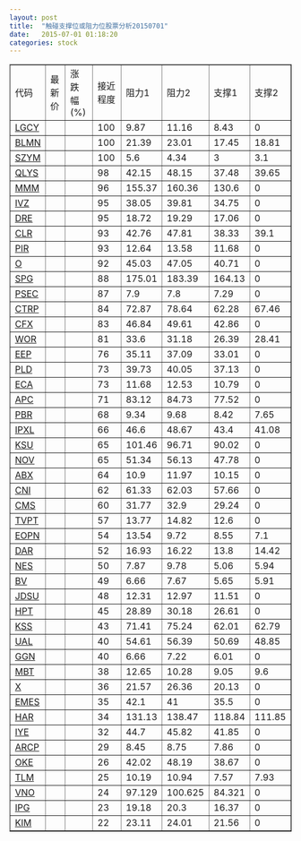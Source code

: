 ```yaml
---
layout: post
title:  "触碰支撑位或阻力位股票分析20150701"
date:   2015-07-01 01:18:20
categories: stock
---
```

<script type="text/javascript">
var stockList = []
stockList.push('gb_lgcy');
stockList.push('gb_blmn');
stockList.push('gb_szym');
stockList.push('gb_qlys');
stockList.push('gb_mmm');
stockList.push('gb_ivz');
stockList.push('gb_dre');
stockList.push('gb_clr');
stockList.push('gb_pir');
stockList.push('gb_o');
stockList.push('gb_spg');
stockList.push('gb_psec');
stockList.push('gb_ctrp');
stockList.push('gb_cfx');
stockList.push('gb_wor');
stockList.push('gb_eep');
stockList.push('gb_pld');
stockList.push('gb_eca');
stockList.push('gb_apc');
stockList.push('gb_pbr');
stockList.push('gb_ipxl');
stockList.push('gb_ksu');
stockList.push('gb_nov');
stockList.push('gb_abx');
stockList.push('gb_cni');
stockList.push('gb_cms');
stockList.push('gb_tvpt');
stockList.push('gb_eopn');
stockList.push('gb_dar');
stockList.push('gb_nes');
stockList.push('gb_bv');
stockList.push('gb_jdsu');
stockList.push('gb_hpt');
stockList.push('gb_kss');
stockList.push('gb_ual');
stockList.push('gb_ggn');
stockList.push('gb_mbt');
stockList.push('gb_x');
stockList.push('gb_emes');
stockList.push('gb_har');
stockList.push('gb_iye');
stockList.push('gb_arcp');
stockList.push('gb_oke');
stockList.push('gb_tlm');
stockList.push('gb_vno');
stockList.push('gb_ipg');
stockList.push('gb_kim');
</script>
<table border="1">
 <tr>
 <td>代码</td>
 <td>最新价</td>
 <td>涨跌幅(%)</td>
 <td>接近程度</td>
 <td>阻力1</td>
 <td>阻力2</td>
 <td>支撑1</td>
 <td>支撑2</td>
</tr>
  <tr id="lgcy" class="green">
  <td><a href="http://stock.finance.sina.com.cn/usstock/quotes/LGCY.html" target="_blank">LGCY</a></td><td></td><td></td><td>100</td><td>9.87</td><td>11.16</td><td>8.43</td><td>0</td></tr>
  <tr id="blmn" class="red">
  <td><a href="http://stock.finance.sina.com.cn/usstock/quotes/BLMN.html" target="_blank">BLMN</a></td><td></td><td></td><td>100</td><td>21.39</td><td>23.01</td><td>17.45</td><td>18.81</td></tr>
  <tr id="szym" class="green">
  <td><a href="http://stock.finance.sina.com.cn/usstock/quotes/SZYM.html" target="_blank">SZYM</a></td><td></td><td></td><td>100</td><td>5.6</td><td>4.34</td><td>3</td><td>3.1</td></tr>
  <tr id="qlys" class="green">
  <td><a href="http://stock.finance.sina.com.cn/usstock/quotes/QLYS.html" target="_blank">QLYS</a></td><td></td><td></td><td>98</td><td>42.15</td><td>48.15</td><td>37.48</td><td>39.65</td></tr>
  <tr id="mmm" class="red">
  <td><a href="http://stock.finance.sina.com.cn/usstock/quotes/MMM.html" target="_blank">MMM</a></td><td></td><td></td><td>96</td><td>155.37</td><td>160.36</td><td>130.6</td><td>0</td></tr>
  <tr id="ivz" class="red">
  <td><a href="http://stock.finance.sina.com.cn/usstock/quotes/IVZ.html" target="_blank">IVZ</a></td><td></td><td></td><td>95</td><td>38.05</td><td>39.81</td><td>34.75</td><td>0</td></tr>
  <tr id="dre" class="red">
  <td><a href="http://stock.finance.sina.com.cn/usstock/quotes/DRE.html" target="_blank">DRE</a></td><td></td><td></td><td>95</td><td>18.72</td><td>19.29</td><td>17.06</td><td>0</td></tr>
  <tr id="clr" class="red">
  <td><a href="http://stock.finance.sina.com.cn/usstock/quotes/CLR.html" target="_blank">CLR</a></td><td></td><td></td><td>93</td><td>42.76</td><td>47.81</td><td>38.33</td><td>39.1</td></tr>
  <tr id="pir" class="red">
  <td><a href="http://stock.finance.sina.com.cn/usstock/quotes/PIR.html" target="_blank">PIR</a></td><td></td><td></td><td>93</td><td>12.64</td><td>13.58</td><td>11.68</td><td>0</td></tr>
  <tr id="o" class="red">
  <td><a href="http://stock.finance.sina.com.cn/usstock/quotes/O.html" target="_blank">O</a></td><td></td><td></td><td>92</td><td>45.03</td><td>47.05</td><td>40.71</td><td>0</td></tr>
  <tr id="spg" class="red">
  <td><a href="http://stock.finance.sina.com.cn/usstock/quotes/SPG.html" target="_blank">SPG</a></td><td></td><td></td><td>88</td><td>175.01</td><td>183.39</td><td>164.13</td><td>0</td></tr>
  <tr id="psec" class="green">
  <td><a href="http://stock.finance.sina.com.cn/usstock/quotes/PSEC.html" target="_blank">PSEC</a></td><td></td><td></td><td>87</td><td>7.9</td><td>7.8</td><td>7.29</td><td>0</td></tr>
  <tr id="ctrp" class="red">
  <td><a href="http://stock.finance.sina.com.cn/usstock/quotes/CTRP.html" target="_blank">CTRP</a></td><td></td><td></td><td>84</td><td>72.87</td><td>78.64</td><td>62.28</td><td>67.46</td></tr>
  <tr id="cfx" class="red">
  <td><a href="http://stock.finance.sina.com.cn/usstock/quotes/CFX.html" target="_blank">CFX</a></td><td></td><td></td><td>83</td><td>46.84</td><td>49.61</td><td>42.86</td><td>0</td></tr>
  <tr id="wor" class="red">
  <td><a href="http://stock.finance.sina.com.cn/usstock/quotes/WOR.html" target="_blank">WOR</a></td><td></td><td></td><td>81</td><td>33.6</td><td>31.18</td><td>26.39</td><td>28.41</td></tr>
  <tr id="eep" class="green">
  <td><a href="http://stock.finance.sina.com.cn/usstock/quotes/EEP.html" target="_blank">EEP</a></td><td></td><td></td><td>76</td><td>35.11</td><td>37.09</td><td>33.01</td><td>0</td></tr>
  <tr id="pld" class="green">
  <td><a href="http://stock.finance.sina.com.cn/usstock/quotes/PLD.html" target="_blank">PLD</a></td><td></td><td></td><td>73</td><td>39.73</td><td>40.05</td><td>37.13</td><td>0</td></tr>
  <tr id="eca" class="green">
  <td><a href="http://stock.finance.sina.com.cn/usstock/quotes/ECA.html" target="_blank">ECA</a></td><td></td><td></td><td>73</td><td>11.68</td><td>12.53</td><td>10.79</td><td>0</td></tr>
  <tr id="apc" class="green">
  <td><a href="http://stock.finance.sina.com.cn/usstock/quotes/APC.html" target="_blank">APC</a></td><td></td><td></td><td>71</td><td>83.12</td><td>84.73</td><td>77.52</td><td>0</td></tr>
  <tr id="pbr" class="red">
  <td><a href="http://stock.finance.sina.com.cn/usstock/quotes/PBR.html" target="_blank">PBR</a></td><td></td><td></td><td>68</td><td>9.34</td><td>9.68</td><td>8.42</td><td>7.65</td></tr>
  <tr id="ipxl" class="red">
  <td><a href="http://stock.finance.sina.com.cn/usstock/quotes/IPXL.html" target="_blank">IPXL</a></td><td></td><td></td><td>66</td><td>46.6</td><td>48.67</td><td>43.4</td><td>41.08</td></tr>
  <tr id="ksu" class="green">
  <td><a href="http://stock.finance.sina.com.cn/usstock/quotes/KSU.html" target="_blank">KSU</a></td><td></td><td></td><td>65</td><td>101.46</td><td>96.71</td><td>90.02</td><td>0</td></tr>
  <tr id="nov" class="green">
  <td><a href="http://stock.finance.sina.com.cn/usstock/quotes/NOV.html" target="_blank">NOV</a></td><td></td><td></td><td>65</td><td>51.34</td><td>56.13</td><td>47.78</td><td>0</td></tr>
  <tr id="abx" class="red">
  <td><a href="http://stock.finance.sina.com.cn/usstock/quotes/ABX.html" target="_blank">ABX</a></td><td></td><td></td><td>64</td><td>10.9</td><td>11.97</td><td>10.15</td><td>0</td></tr>
  <tr id="cni" class="green">
  <td><a href="http://stock.finance.sina.com.cn/usstock/quotes/CNI.html" target="_blank">CNI</a></td><td></td><td></td><td>62</td><td>61.33</td><td>62.03</td><td>57.66</td><td>0</td></tr>
  <tr id="cms" class="green">
  <td><a href="http://stock.finance.sina.com.cn/usstock/quotes/CMS.html" target="_blank">CMS</a></td><td></td><td></td><td>60</td><td>31.77</td><td>32.9</td><td>29.24</td><td>0</td></tr>
  <tr id="tvpt" class="green">
  <td><a href="http://stock.finance.sina.com.cn/usstock/quotes/TVPT.html" target="_blank">TVPT</a></td><td></td><td></td><td>57</td><td>13.77</td><td>14.82</td><td>12.6</td><td>0</td></tr>
  <tr id="eopn" class="green">
  <td><a href="http://stock.finance.sina.com.cn/usstock/quotes/EOPN.html" target="_blank">EOPN</a></td><td></td><td></td><td>54</td><td>13.54</td><td>9.72</td><td>8.55</td><td>7.1</td></tr>
  <tr id="dar" class="green">
  <td><a href="http://stock.finance.sina.com.cn/usstock/quotes/DAR.html" target="_blank">DAR</a></td><td></td><td></td><td>52</td><td>16.93</td><td>16.22</td><td>13.8</td><td>14.42</td></tr>
  <tr id="nes" class="green">
  <td><a href="http://stock.finance.sina.com.cn/usstock/quotes/NES.html" target="_blank">NES</a></td><td></td><td></td><td>50</td><td>7.87</td><td>9.78</td><td>5.06</td><td>5.94</td></tr>
  <tr id="bv" class="green">
  <td><a href="http://stock.finance.sina.com.cn/usstock/quotes/BV.html" target="_blank">BV</a></td><td></td><td></td><td>49</td><td>6.66</td><td>7.67</td><td>5.65</td><td>5.91</td></tr>
  <tr id="jdsu" class="green">
  <td><a href="http://stock.finance.sina.com.cn/usstock/quotes/JDSU.html" target="_blank">JDSU</a></td><td></td><td></td><td>48</td><td>12.31</td><td>12.97</td><td>11.51</td><td>0</td></tr>
  <tr id="hpt" class="red">
  <td><a href="http://stock.finance.sina.com.cn/usstock/quotes/HPT.html" target="_blank">HPT</a></td><td></td><td></td><td>45</td><td>28.89</td><td>30.18</td><td>26.61</td><td>0</td></tr>
  <tr id="kss" class="green">
  <td><a href="http://stock.finance.sina.com.cn/usstock/quotes/KSS.html" target="_blank">KSS</a></td><td></td><td></td><td>43</td><td>71.41</td><td>75.24</td><td>62.01</td><td>62.79</td></tr>
  <tr id="ual" class="red">
  <td><a href="http://stock.finance.sina.com.cn/usstock/quotes/UAL.html" target="_blank">UAL</a></td><td></td><td></td><td>40</td><td>54.61</td><td>56.39</td><td>50.69</td><td>48.85</td></tr>
  <tr id="ggn" class="red">
  <td><a href="http://stock.finance.sina.com.cn/usstock/quotes/GGN.html" target="_blank">GGN</a></td><td></td><td></td><td>40</td><td>6.66</td><td>7.22</td><td>6.01</td><td>0</td></tr>
  <tr id="mbt" class="green">
  <td><a href="http://stock.finance.sina.com.cn/usstock/quotes/MBT.html" target="_blank">MBT</a></td><td></td><td></td><td>38</td><td>12.65</td><td>10.28</td><td>9.05</td><td>9.6</td></tr>
  <tr id="x" class="green">
  <td><a href="http://stock.finance.sina.com.cn/usstock/quotes/X.html" target="_blank">X</a></td><td></td><td></td><td>36</td><td>21.57</td><td>26.36</td><td>20.13</td><td>0</td></tr>
  <tr id="emes" class="green">
  <td><a href="http://stock.finance.sina.com.cn/usstock/quotes/EMES.html" target="_blank">EMES</a></td><td></td><td></td><td>35</td><td>42.1</td><td>41</td><td>35.5</td><td>0</td></tr>
  <tr id="har" class="green">
  <td><a href="http://stock.finance.sina.com.cn/usstock/quotes/HAR.html" target="_blank">HAR</a></td><td></td><td></td><td>34</td><td>131.13</td><td>138.47</td><td>118.84</td><td>111.85</td></tr>
  <tr id="iye" class="green">
  <td><a href="http://stock.finance.sina.com.cn/usstock/quotes/IYE.html" target="_blank">IYE</a></td><td></td><td></td><td>32</td><td>44.7</td><td>45.82</td><td>41.85</td><td>0</td></tr>
  <tr id="arcp" class="red">
  <td><a href="http://stock.finance.sina.com.cn/usstock/quotes/ARCP.html" target="_blank">ARCP</a></td><td></td><td></td><td>29</td><td>8.45</td><td>8.75</td><td>7.86</td><td>0</td></tr>
  <tr id="oke" class="green">
  <td><a href="http://stock.finance.sina.com.cn/usstock/quotes/OKE.html" target="_blank">OKE</a></td><td></td><td></td><td>26</td><td>42.02</td><td>48.19</td><td>38.67</td><td>0</td></tr>
  <tr id="tlm" class="green">
  <td><a href="http://stock.finance.sina.com.cn/usstock/quotes/TLM.html" target="_blank">TLM</a></td><td></td><td></td><td>25</td><td>10.19</td><td>10.94</td><td>7.57</td><td>7.93</td></tr>
  <tr id="vno" class="red">
  <td><a href="http://stock.finance.sina.com.cn/usstock/quotes/VNO.html" target="_blank">VNO</a></td><td></td><td></td><td>24</td><td>97.129</td><td>100.625</td><td>84.321</td><td>0</td></tr>
  <tr id="ipg" class="green">
  <td><a href="http://stock.finance.sina.com.cn/usstock/quotes/IPG.html" target="_blank">IPG</a></td><td></td><td></td><td>23</td><td>19.18</td><td>20.3</td><td>16.37</td><td>0</td></tr>
  <tr id="kim" class="red">
  <td><a href="http://stock.finance.sina.com.cn/usstock/quotes/KIM.html" target="_blank">KIM</a></td><td></td><td></td><td>22</td><td>23.11</td><td>24.01</td><td>21.56</td><td>0</td></tr>
</table>
